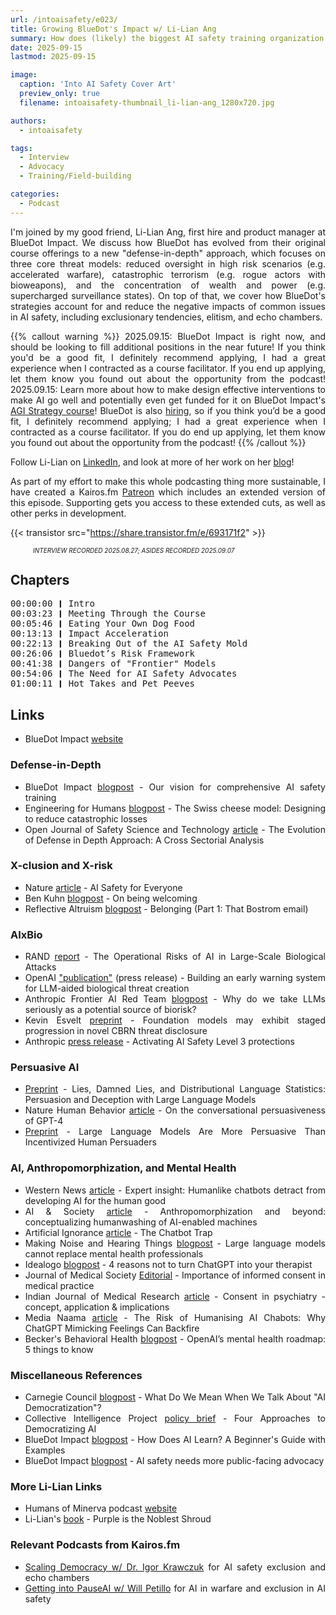 ```yaml
---
url: /intoaisafety/e023/
title: Growing BlueDot's Impact w/ Li-Lian Ang
summary: How does (likely) the biggest AI safety training organization do it? Li-Lian Ang shares their strategy.
date: 2025-09-15
lastmod: 2025-09-15

image:
  caption: 'Into AI Safety Cover Art'
  preview_only: true
  filename: intoaisafety-thumbnail_li-lian-ang_1280x720.jpg

authors:
  - intoaisafety

tags:
  - Interview
  - Advocacy
  - Training/Field-building

categories:
  - Podcast
---
```


<div style="text-align: justify">
I'm joined by my good friend, Li-Lian Ang, first hire and product manager at BlueDot Impact. We discuss how BlueDot has evolved from their original course offerings to a new "defense-in-depth" approach, which focuses on three core threat models: reduced oversight in high risk scenarios (e.g. accelerated warfare), catastrophic terrorism (e.g. rogue actors with bioweapons), and the concentration of wealth and power (e.g. supercharged surveillance states). On top of that, we cover how BlueDot's strategies account for and reduce the negative impacts of common issues in AI safety, including exclusionary tendencies, elitism, and echo chambers.

{{% callout warning %}}
2025.09.15: BlueDot Impact is  right now, and should be looking to fill additional positions in the near future! If you think you'd be a good fit, I definitely recommend applying, I had a great experience when I contracted as a course facilitator. If you end up applying, let them know you found out about the opportunity from the podcast!
2025.09.15: Learn more about how to make design effective interventions to make AI go well and potentially even get funded for it on BlueDot Impact's <a href="https://bluedot.org/courses/agi-strategy" target="_blank" rel="noreferrer noopener">AGI Strategy course</a>! BlueDot is also <a href="https://bluedot.org/join-us" target="_blank" rel="noreferrer noopener">hiring</a>, so if you think you’d be a good fit, I definitely recommend applying; I had a great experience when I contracted as a course facilitator. If you do end up applying, let them know you found out about the opportunity from the podcast!
{{% /callout %}}

Follow Li-Lian on [LinkedIn](https://www.linkedin.com/in/anglilian/), and look at more of her work on her [blog](https://anglilian.com/)!

As part of my effort to make this whole podcasting thing more sustainable, I have created a Kairos.fm [Patreon](https://www.patreon.com/cw/Kairosfm) which includes an extended version of this episode. Supporting gets you access to these extended cuts, as well as other perks in development.

{{< transistor src="https://share.transistor.fm/e/693171f2" >}}
<div style="font-size: x-small;font-style: italic;padding-left: 2.25rem;">INTERVIEW RECORDED 2025.08.27; ASIDES RECORDED 2025.09.07</div>

## Chapters

<div style="text-align: left; font-family:monospace;">
00:00:00 ❙ Intro<br>
00:03:23 ❙ Meeting Through the Course<br>
00:05:46 ❙ Eating Your Own Dog Food<br>
00:13:13 ❙ Impact Acceleration<br>
00:22:13 ❙ Breaking Out of the AI Safety Mold<br>
00:26:06 ❙ Bluedot’s Risk Framework<br>
00:41:38 ❙ Dangers of "Frontier" Models<br>
00:54:06 ❙ The Need for AI Safety Advocates<br>
01:00:11 ❙ Hot Takes and Pet Peeves
</div>

## Links
- BlueDot Impact [website](https://bluedot.org)

### Defense-in-Depth
- BlueDot Impact [blogpost](https://bluedot.org/blog/course-portfolio-vision) - Our vision for comprehensive AI safety training
- Engineering for Humans [blogpost](https://www.engineeringforhumans.com/systems-engineering/the-swiss-cheese-model-designing-to-reduce-catastrophic-losses/) - The Swiss cheese model: Designing to reduce catastrophic losses
- Open Journal of Safety Science and Technology [article](https://www.scirp.org/journal/paperinformation?paperid=70457) - The Evolution of Defense in Depth Approach: A Cross Sectorial Analysis

### X-clusion and X-risk
- Nature [article](https://arxiv.org/abs/2502.09288) - AI Safety for Everyone
- Ben Kuhn [blogpost](https://www.benkuhn.net/welcoming/) - On being welcoming
- Reflective Altruism [blogpost](https://reflectivealtruism.com/2023/01/12/off-series-that-bostrom-email/) - Belonging (Part 1: That Bostrom email)

### AIxBio
- RAND [report](https://www.rand.org/pubs/research_reports/RRA2977-2.html) - The Operational Risks of AI in Large-Scale Biological Attacks
- OpenAI ["publication"](https://openai.com/index/building-an-early-warning-system-for-llm-aided-biological-threat-creation/) (press release) - Building an early warning system for LLM-aided biological threat creation
- Anthropic Frontier AI Red Team [blogpost](https://red.anthropic.com/2025/biorisk/) - Why do we take LLMs seriously as a potential source of biorisk?
- Kevin Esvelt [preprint](https://arxiv.org/pdf/2503.15182) - Foundation models may exhibit staged progression in novel CBRN threat disclosure
- Anthropic [press release](https://www.anthropic.com/news/activating-asl3-protections) - Activating AI Safety Level 3 protections

### Persuasive AI
- [Preprint](https://arxiv.org/abs/2412.17128v1) - Lies, Damned Lies, and Distributional Language Statistics: Persuasion and Deception with Large Language Models
- Nature Human Behavior [article](https://www.nature.com/articles/s41562-025-02194-6?error=cookies_not_supported&code=32f522a9-c964-4efa-9565-e013fbef4d63) - On the conversational persuasiveness of GPT-4
- [Preprint](https://arxiv.org/abs/2505.09662) - Large Language Models Are More Persuasive Than Incentivized Human Persuaders

### AI, Anthropomorphization, and Mental Health
- Western News [article](https://news.westernu.ca/2025/08/danger-of-anthropomorphic-ai/) - Expert insight: Humanlike chatbots detract from developing AI for the human good
- AI & Society [article](https://link.springer.com/article/10.1007/s00146-022-01492-1) - Anthropomorphization and beyond: conceptualizing humanwashing of AI-enabled machines
- Artificial Ignorance [article](https://www.ignorance.ai/p/the-chatbot-trap) - The Chatbot Trap
- Making Noise and Hearing Things [blogpost](https://makingnoiseandhearingthings.com/2022/08/03/large-language-models-cannot-replace-mental-health-professionals/) - Large language models cannot replace mental health professionals
- Idealogo [blogpost](https://www.brightfama.com/blog/2025/08/28/4-reasons-not-to-turn-chatgpt-into-your-therapist/) - 4 reasons not to turn ChatGPT into your therapist
- Journal of Medical Society [Editorial](https://journals.lww.com/jmso/fulltext/2024/38010/importance_of_informed_consent_in_medical_practice.1.aspx) - Importance of informed consent in medical practice
- Indian Journal of Medical Research [article](https://pmc.ncbi.nlm.nih.gov/articles/PMC7055160/) - Consent in psychiatry - concept, application & implications
- Media Naama [article](https://www.medianama.com/2025/04/223-chatgpt-sycophantic-tone-risks-humanizing-ai-chatbots/) - The Risk of Humanising AI Chabots: Why ChatGPT Mimicking Feelings Can Backfire
- Becker's Behavioral Health [blogpost](https://www.beckersbehavioralhealth.com/ai-2/openais-mental-health-roadmap-5-things-to-know/) - OpenAI’s mental health roadmap: 5 things to know

### Miscellaneous References
- Carnegie Council [blogpost](https://carnegiecouncil.org/media/article/what-do-we-mean-when-we-talk-about-ai-democratization) - What Do We Mean When We Talk About "AI Democratization"?
- Collective Intelligence Project [policy brief](https://www.cip.org/research/democratizing-ai) - Four Approaches to Democratizing AI
- BlueDot Impact [blogpost](https://bluedot.org/blog/how-does-ai-learn) - How Does AI Learn? A Beginner's Guide with Examples
- BlueDot Impact [blogpost](https://bluedot.org/blog/ai-safety-advocacy) - AI safety needs more public-facing advocacy

### More Li-Lian Links
- Humans of Minerva podcast [website](https://humansofminerva.com)
- Li-Lian's [book](https://www.goodreads.com/book/show/57027582-purple-is-the-noblest-shroud) - Purple is the Noblest Shroud

### Relevant Podcasts from Kairos.fm
- [Scaling Democracy w/ Dr. Igor Krawczuk](https://kairos.fm/intoaisafety/e019/) for AI safety exclusion and echo chambers
- [Getting into PauseAI w/ Will Petillo](https://kairos.fm/intoaisafety/e021/) for AI in warfare and exclusion in AI safety

<!-- end of the list -->
</div>
